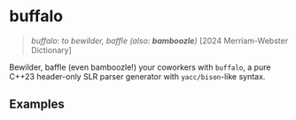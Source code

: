 # buffalo
> *buffalo: to bewilder, baffle (also: **bamboozle**)* [2024 Merriam-Webster Dictionary]

Bewilder, baffle (even bamboozle!) your coworkers with `buffalo`, a pure C++23 header-only SLR parser generator with 
 `yacc/bison`-like syntax.

## Examples
